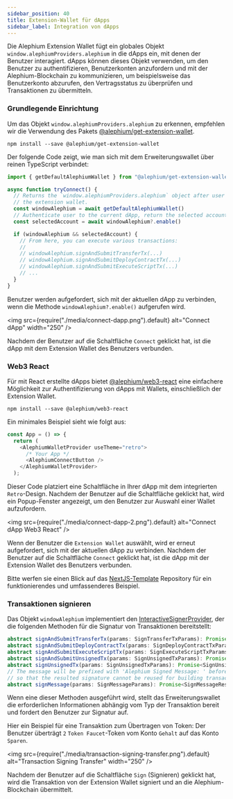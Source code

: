 ```yaml
---
sidebar_position: 40
title: Extension-Wallet für dApps
sidebar_label: Integration von dApps
---
```


Die Alephium Extension Wallet fügt ein globales Objekt 
`window.alephiumProviders.alephium` in die dApps ein, mit 
denen der Benutzer interagiert. dApps können dieses Objekt 
verwenden, um den Benutzer zu authentifizieren, Benutzerkonten 
anzufordern und mit der Alephium-Blockchain zu kommunizieren, 
um beispielsweise das Benutzerkonto abzurufen, den Vertragsstatus 
zu überprüfen und Transaktionen zu übermitteln.

### Grundlegende Einrichtung

Um das Objekt `window.alephiumProviders.alephium` zu erkennen, empfehlen wir die Verwendung des Pakets
[@alephium/get-extension-wallet](https://www.npmjs.com/package/@alephium/get-extension-wallet).
```
npm install --save @alephium/get-extension-wallet
```

Der folgende Code zeigt, wie man sich mit dem Erweiterungswallet über reinen TypeScript verbindet:

```ts
import { getDefaultAlephiumWallet } from "@alephium/get-extension-wallet"

async function tryConnect() {
  // Returns the `window.alephiumProviders.alephium` object after user selects
  // the extension wallet.
  const windowAlephium = await getDefaultAlephiumWallet()
  // Authenticate user to the current dApp, return the selected account
  const selectedAccount = await windowAlephium?.enable()

  if (windowAlephium && selectedAccount) {
    // From here, you can execute various transactions:
    //
    // windowAlephium.signAndSubmitTransferTx(...)
    // windowAlephium.signAndSubmitDeployContractTx(...)
    // windowAlephium.signAndSubmitExecuteScriptTx(...)
    // ...
  }
}
```

Benutzer werden aufgefordert, sich mit der aktuellen dApp zu verbinden, wenn die Methode
`windowAlephium?.enable()` aufgerufen wird.

<img src={require("./media/connect-dapp.png").default} alt="Connect dApp" width="250" />

Nachdem der Benutzer auf die Schaltfläche `Connect` geklickt hat, ist die dApp mit dem 
Extension Wallet des Benutzers verbunden.

### Web3 React

Für mit React erstellte dApps bietet 
[@alephium/web3-react](https://www.npmjs.com/package/@alephium/web3-react)
eine einfachere Möglichkeit zur Authentifizierung von dApps mit Wallets, 
einschließlich der Extension Wallet.

```
npm install --save @alephium/web3-react
```

Ein minimales Beispiel sieht wie folgt aus:

```typescript
const App = () => {
  return (
    <AlephiumWalletProvider useTheme="retro">
      /* Your App */
      <AlephiumConnectButton />
    </AlephiumWalletProvider>
  );
```

Dieser Code platziert eine Schaltfläche in Ihrer dApp mit dem integrierten `Retro`-Design. 
Nachdem der Benutzer auf die Schaltfläche geklickt hat, wird ein Popup-Fenster angezeigt, 
um den Benutzer zur Auswahl einer Wallet aufzufordern.

<img src={require("./media/connect-dapp-2.png").default} alt="Connect dApp Web3 React" />

Wenn der Benutzer die `Extension Wallet` auswählt, wird er erneut aufgefordert, sich mit der 
aktuellen dApp zu verbinden. Nachdem der Benutzer auf die Schaltfläche `Connect` geklickt 
hat, ist die dApp mit der Extension Wallet des Benutzers verbunden.

Bitte werfen sie einen Blick auf das
[NextJS-Template](https://github.com/alephium/nextjs-template) Repository 
für ein funktionierendes und umfassenderes Beispiel.

### Transaktionen signieren

Das Objekt `windowAlephium` implementiert den
[InteractiveSignerProvider](https://github.com/alephium/alephium-web3/blob/master/packages/web3/src/signer/signer.ts#L80),
 der die folgenden Methoden für die Signatur von Transaktionen bereitstellt:

```ts
abstract signAndSubmitTransferTx(params: SignTransferTxParams): Promise<SignTransferTxResult>
abstract signAndSubmitDeployContractTx(params: SignDeployContractTxParams): Promise<SignDeployContractTxResult>
abstract signAndSubmitExecuteScriptTx(params: SignExecuteScriptTxParams): Promise<SignExecuteScriptTxResult>
abstract signAndSubmitUnsignedTx(params: SignUnsignedTxParams): Promise<SignUnsignedTxResult>
abstract signUnsignedTx(params: SignUnsignedTxParams): Promise<SignUnsignedTxResult>
// The message will be prefixed with 'Alephium Signed Message: ' before signing
// so that the resulted signature cannot be reused for building transactions.
abstract signMessage(params: SignMessageParams): Promise<SignMessageResult>
```

Wenn eine dieser Methoden ausgeführt wird, stellt das Erweiterungswallet die erforderlichen Informationen abhängig vom Typ der Transaktion bereit und fordert den Benutzer zur Signatur auf.

Hier ein Beispiel für eine Transaktion zum Übertragen von Token: Der Benutzer überträgt
 `2` `Token Faucet`-Token vom Konto `Gehalt` auf das Konto
`Sparen`.

<img src={require("./media/transaction-signing-transfer.png").default} alt="Transaction Signing Transfer" width="250" />

Nachdem der Benutzer auf die Schaltfläche `Sign` (Signieren) geklickt hat, wird die Transaktion von der 
Extension Wallet signiert und an die Alephium-Blockchain übermittelt.